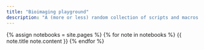```yaml
---
title: "Bioimaging playground"
description: "A (more or less) random collection of scripts and macros."
---
```


{% assign notebooks = site.pages %}
{% for note in notebooks %}
  {{ note.title note.content }}
{% endfor %}
